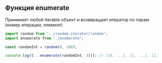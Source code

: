 
## Функция enumerate

Принимает любой Iterable объект и возввращает итератор по парам (номер итерации, элемент)

```js
import random from "../random-iterator/random";
import enumerate from "./enumerate";

const randomInt = random(0, 100);

console.log([...enumerate(randomInt, 3)]); // [[0, ...], [1, ...], [2, ...]]
```
